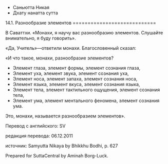 









* Саньютта Никая
* Дхату нанатта сутта


14\.1\. Разнообразие элементов
\=\=\=\=\=\=\=\=\=\=\=\=\=\=\=\=\=\=\=\=\=\=\=\=\=\=\=\=



В Саваттхи\. «Монахи, я научу вас разнообразию элементов\. Слушайте внимательно, я буду говорить»\.


«Да, Учитель»—ответили монахи\. Благословенный сказал:


«И что такое, монахи, разнообразие элементов?


* Элемент глаза, элемент формы, элемент сознания глаза,
* Элемент уха, элемент звука, элемент сознания уха,
* Элемент носа, элемент запаха, элемент сознания носа,
* Элемент языка, элемент вкуса, элемент сознания языка,
* Элемент тела, элемент тактильного ощущения, элемент сознания тела,
* Элемент ума, элемент ментального феномена, элемент сознания ума\.


Это, монахи, называется разнообразием элементов»\.



Перевод с английского: SV


редакция перевода: 06\.12\.2011


источник: Samyutta Nikaya by Bhikkhu Bodhi, p\. 627


Prepared for SuttaCentral by Aminah Borg\-Luck\.






